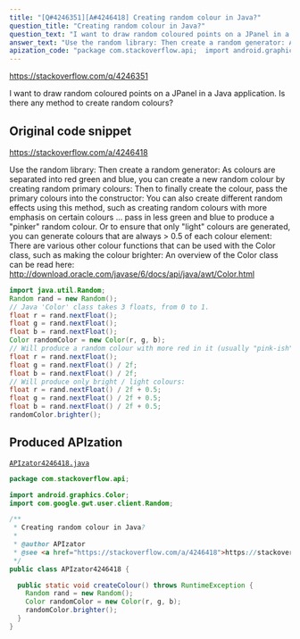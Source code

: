 ```yaml
---
title: "[Q#4246351][A#4246418] Creating random colour in Java?"
question_title: "Creating random colour in Java?"
question_text: "I want to draw random coloured points on a JPanel in a Java application. Is there any method to create random colours?"
answer_text: "Use the random library: Then create a random generator: As colours are separated into red green and blue, you can create a new random colour by creating random primary colours: Then to finally create the colour, pass the primary colours into the constructor: You can also create different random effects using this method, such as creating random colours with more emphasis on certain colours ... pass in less green and blue to produce a \"pinker\" random colour. Or to ensure that only \"light\" colours are generated, you can generate colours that are always > 0.5 of each colour element: There are various other colour functions that can be used with the Color class, such as making the colour brighter: An overview of the Color class can be read here: http://download.oracle.com/javase/6/docs/api/java/awt/Color.html"
apization_code: "package com.stackoverflow.api;  import android.graphics.Color; import com.google.gwt.user.client.Random;  /**  * Creating random colour in Java?  *  * @author APIzator  * @see <a href=\"https://stackoverflow.com/a/4246418\">https://stackoverflow.com/a/4246418</a>  */ public class APIzator4246418 {    public static void createColour() throws RuntimeException {     Random rand = new Random();     Color randomColor = new Color(r, g, b);     randomColor.brighter();   } }"
---
```


https://stackoverflow.com/q/4246351

I want to draw random coloured points on a JPanel in a Java application. Is there any method to create random colours?



## Original code snippet

https://stackoverflow.com/a/4246418

Use the random library:
Then create a random generator:
As colours are separated into red green and blue, you can create a new random colour by creating random primary colours:
Then to finally create the colour, pass the primary colours into the constructor:
You can also create different random effects using this method, such as creating random colours with more emphasis on certain colours ... pass in less green and blue to produce a &quot;pinker&quot; random colour.
Or to ensure that only &quot;light&quot; colours are generated, you can generate colours that are always &gt; 0.5 of each colour element:
There are various other colour functions that can be used with the Color class, such as making the colour brighter:
An overview of the Color class can be read here: http://download.oracle.com/javase/6/docs/api/java/awt/Color.html

```java
import java.util.Random;
Random rand = new Random();
// Java 'Color' class takes 3 floats, from 0 to 1.
float r = rand.nextFloat();
float g = rand.nextFloat();
float b = rand.nextFloat();
Color randomColor = new Color(r, g, b);
// Will produce a random colour with more red in it (usually "pink-ish")
float r = rand.nextFloat();
float g = rand.nextFloat() / 2f;
float b = rand.nextFloat() / 2f;
// Will produce only bright / light colours:
float r = rand.nextFloat() / 2f + 0.5;
float g = rand.nextFloat() / 2f + 0.5;
float b = rand.nextFloat() / 2f + 0.5;
randomColor.brighter();
```

## Produced APIzation

[`APIzator4246418.java`](https://github.com/pasqualesalza/apization-temp-data/raw/master/apizations/java/APIzator4246418.java)

```java
package com.stackoverflow.api;

import android.graphics.Color;
import com.google.gwt.user.client.Random;

/**
 * Creating random colour in Java?
 *
 * @author APIzator
 * @see <a href="https://stackoverflow.com/a/4246418">https://stackoverflow.com/a/4246418</a>
 */
public class APIzator4246418 {

  public static void createColour() throws RuntimeException {
    Random rand = new Random();
    Color randomColor = new Color(r, g, b);
    randomColor.brighter();
  }
}

```